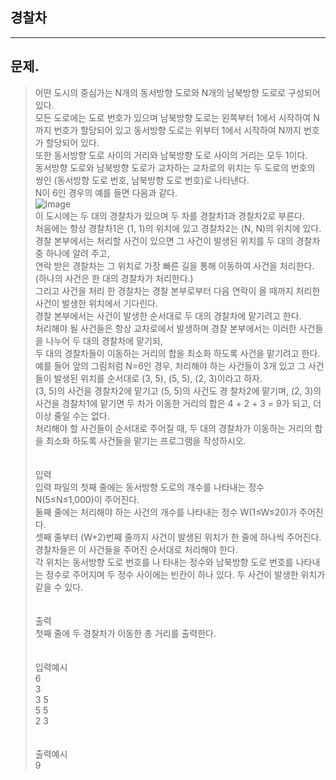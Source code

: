 ## 경찰차
___
## 문제.
> 어떤 도시의 중심가는 N개의 동서방향 도로와 N개의 남북방향 도로로 구성되어 있다.</br>
> 모든 도로에는 도로 번호가 있으며 남북방향 도로는 왼쪽부터 1에서 시작하여 N까지 번호가 할당되어 있고 동서방향 도로는 위부터 1에서 시작하여 N까지 번호가 할당되어 있다. </br>
> 또한 동서방향 도로 사이의 거리와 남북방향 도로 사이의 거리는 모두 1이다. </br>
> 동서방향 도로와 남북방향 도로가 교차하는 교차로의 위치는 두 도로의 번호의 쌍인 (동서방향 도로 번호, 남북방향 도로 번호)로 나타낸다. </br>
> N이 6인 경우의 예를 들면 다음과 같다.</br>
> ![image](https://user-images.githubusercontent.com/49303504/173717677-e07071a4-a0b0-4168-9a66-d24fa849be0d.png)</br>
> 이 도시에는 두 대의 경찰차가 있으며 두 차를 경찰차1과 경찰차2로 부른다. </br>
> 처음에는 항상 경찰차1은 (1, 1)의 위치에 있고 경찰차2는 (N, N)의 위치에 있다.</br>
> 경찰 본부에서는 처리할 사건이 있으면 그 사건이 발생된 위치를 두 대의 경찰차 중 하나에 알려 주고, </br>
> 연락 받은 경찰차는 그 위치로 가장 빠른 길을 통해 이동하여 사건을 처리한다. (하나의 사건은 한 대의 경찰차가 처리한다.) </br>
> 그리고 사건을 처리 한 경찰차는 경찰 본부로부터 다음 연락이 올 때까지 처리한 사건이 발생한 위치에서 기다린다. </br>
> 경찰 본부에서는 사건이 발생한 순서대로 두 대의 경찰차에 맡기려고 한다. </br>
> 처리해야 될 사건들은 항상 교차로에서 발생하며 경찰 본부에서는 이러한 사건들을 나누어 두 대의 경찰차에 맡기되, </br>
> 두 대의 경찰차들이 이동하는 거리의 합을 최소화 하도록 사건을 맡기려고 한다.</br>
> 예를 들어 앞의 그림처럼 N=6인 경우, 처리해야 하는 사건들이 3개 있고 그 사건들이 발생된 위치를 순서대로 (3, 5), (5, 5), (2, 3)이라고 하자. </br>
> (3, 5)의 사건을 경찰차2에 맡기고 (5, 5)의 사건도 경 찰차2에 맡기며, (2, 3)의 사건을 경찰차1에 맡기면 두 차가 이동한 거리의 합은 4 + 2 + 3 = 9가 되고, 더 이상 줄일 수는 없다.</br>
> 처리해야 할 사건들이 순서대로 주어질 때, 두 대의 경찰차가 이동하는 거리의 합을 최소화 하도록 사건들을 맡기는 프로그램을 작성하시오.</br>
> </br></br>
> 입력</br>
> 입력 파일의 첫째 줄에는 동서방향 도로의 개수를 나타내는 정수 N(5≤N≤1,000)이 주어진다.</br>
> 둘째 줄에는 처리해야 하는 사건의 개수를 나타내는 정수 W(1≤W≤20)가 주어진다.</br>
> 셋째 줄부터 (W+2)번째 줄까지 사건이 발생된 위치가 한 줄에 하나씩 주어진다.</br>
> 경찰차들은 이 사건들을 주어진 순서대로 처리해야 한다.</br>
> 각 위치는 동서방향 도로 번호를 나 타내는 정수와 남북방향 도로 번호를 나타내는 정수로 주어지며 두 정수 사이에는 빈칸이 하나 있다. 두 사건이 발생한 위치가 같을 수 있다.</br>
> </br></br>
> 출력</br>
> 첫째 줄에 두 경찰차가 이동한 총 거리를 출력한다.</br>
> </br></br>
> 입력예시</br>
> 6</br>
> 3</br>
> 3 5</br>
> 5 5</br>
> 2 3</br>
> </br></br>
> 출력예시</br>
> 9</br>